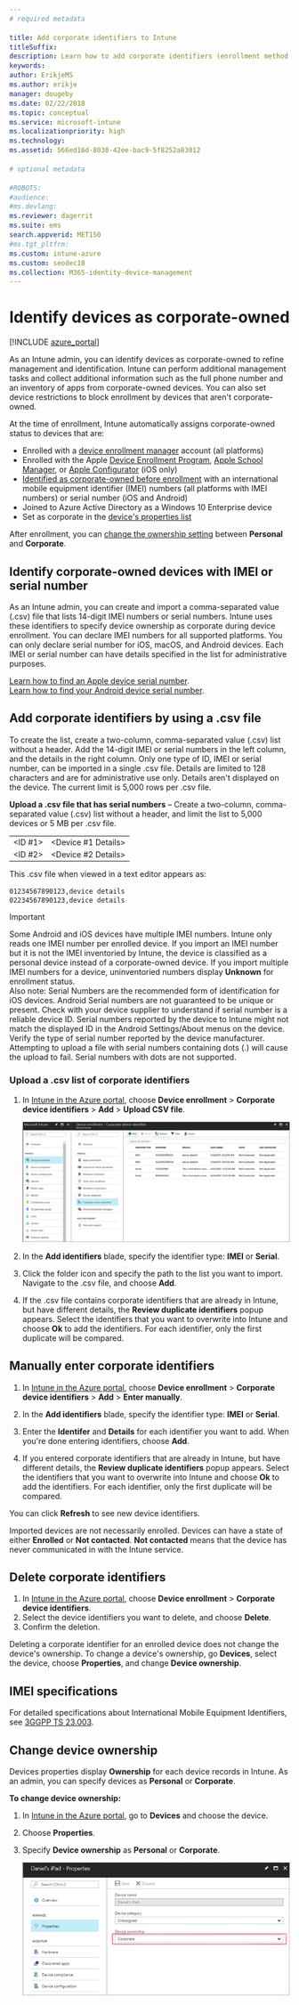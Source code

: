 ```yaml
---
# required metadata

title: Add corporate identifiers to Intune
titleSuffix: 
description: Learn how to add corporate identifiers (enrollment method, IMEI, and serial numbers) to Microsoft Intune.
keywords:
author: ErikjeMS
ms.author: erikje
manager: dougeby
ms.date: 02/22/2018
ms.topic: conceptual
ms.service: microsoft-intune
ms.localizationpriority: high
ms.technology:
ms.assetid: 566ed16d-8030-42ee-bac9-5f8252a83012

# optional metadata

#ROBOTS:
#audience:
#ms.devlang:
ms.reviewer: dagerrit
ms.suite: ems
search.appverid: MET150
#ms.tgt_pltfrm:
ms.custom: intune-azure
ms.custom: seodec18
ms.collection: M365-identity-device-management
---
```


# Identify devices as corporate-owned

[!INCLUDE [azure_portal](./includes/azure_portal.md)]

As an Intune admin, you can identify devices as corporate-owned to refine management and identification. Intune can perform additional management tasks and collect additional information such as the full phone number and an inventory of apps from corporate-owned devices. You can also set device restrictions to block enrollment by devices that aren't corporate-owned.

At the time of enrollment, Intune automatically assigns corporate-owned status to devices that are:

- Enrolled with a [device enrollment manager](device-enrollment-manager-enroll.md) account (all platforms)
- Enrolled with the Apple [Device Enrollment Program](device-enrollment-program-enroll-ios.md), [Apple School Manager](apple-school-manager-set-up-ios.md), or [Apple Configurator](apple-configurator-enroll-ios.md) (iOS only)
- [Identified as corporate-owned before enrollment](#identify-corporate-owned-devices-with-imei-or-serial-number) with an international mobile equipment identifier (IMEI) numbers (all platforms with IMEI numbers) or serial number (iOS and Android)
- Joined to Azure Active Directory as a Windows 10 Enterprise device
- Set as corporate in the [device's properties list](#change-device-ownership)

After enrollment, you can [change the ownership setting](#change-device-ownership) between **Personal** and **Corporate**.

## Identify corporate-owned devices with IMEI or serial number

As an Intune admin, you can create and import a comma-separated value (.csv) file that lists 14-digit IMEI numbers or serial numbers. Intune uses these identifiers to specify device ownership as corporate during device enrollment. You can declare IMEI numbers for all supported platforms. You can only declare serial number for iOS, macOS, and Android devices. Each IMEI or serial number can have details specified in the list for administrative purposes.

<!-- When you upload serial numbers for corporate-owned iOS devices, they must be paired with a corporate enrollment profile. Devices must then be enrolled using either Apple’s device enrollment program (DEP) or Apple Configurator to have them appear as corporate-owned. -->

[Learn how to find an Apple device serial number](https://support.apple.com/HT204308).<br>
[Learn how to find your Android device serial number](https://support.google.com/store/answer/3333000).

## Add corporate identifiers by using a .csv file
To create the list, create a two-column, comma-separated value (.csv) list without a header. Add the 14-digit IMEI or serial numbers in the left column, and the details in the right column. Only one type of ID, IMEI or serial number, can be imported in a single .csv file. Details are limited to 128 characters and are for administrative use only. Details aren't displayed on the device. The current limit is 5,000 rows per .csv file.

**Upload a .csv file that has serial numbers** – Create a two-column, comma-separated value (.csv) list without a header, and limit the list to 5,000 devices or 5 MB per .csv file.

|||
|-|-|
|&lt;ID #1&gt;|&lt;Device #1 Details&gt;|
|&lt;ID #2&gt;|&lt;Device #2 Details&gt;|

This .csv file when viewed in a text editor appears as:

```
01234567890123,device details
02234567890123,device details
```

> [!IMPORTANT]
> Some Android and iOS devices have multiple IMEI numbers. Intune only reads one IMEI number per enrolled device. If you import an IMEI number but it is not the IMEI inventoried by Intune, the device is classified as a personal device instead of a corporate-owned device. If you import multiple IMEI numbers for a device, uninventoried numbers display **Unknown** for enrollment status.<br>
>Also note:
>Serial Numbers are the recommended form of identification for iOS devices.
>Android Serial numbers are not guaranteed to be unique or present. Check with your device supplier to understand if serial number is a reliable device ID.
>Serial numbers reported by the device to Intune might not match the displayed ID in the Android Settings/About menus on the device. Verify the type of serial number reported by the device manufacturer.
>Attempting to upload a file with serial numbers containing dots (.) will cause the upload to fail. Serial numbers with dots are not supported.

### Upload a .csv list of corporate identifiers

1. In [Intune in the Azure portal](https://portal.azure.com), choose **Device enrollment** > **Corporate device identifiers** > **Add** > **Upload CSV file**.

   ![Corporate device identifier workspace with the Add button highlighted](./media/add-corp-id.png)

2. In the **Add identifiers** blade, specify the identifier type: **IMEI** or **Serial**.

3. Click the folder icon and specify the path to the list you want to import. Navigate to the .csv file, and choose **Add**. 

4. If the .csv file contains corporate identifiers that are already in Intune, but have different details, the **Review duplicate identifiers** popup appears. Select the identifiers that you want to overwrite into Intune and choose **Ok** to add the identifiers. For each identifier, only the first duplicate will be compared.

## Manually enter corporate identifiers

1. In [Intune in the Azure portal](https://portal.azure.com), choose **Device enrollment** > **Corporate device identifiers** > **Add** > **Enter manually**.

2. In the **Add identifiers** blade, specify the identifier type: **IMEI** or **Serial**.

3. Enter the **Identifer** and **Details** for each identifier you want to add. When you're done entering identifiers, choose **Add**.

5. If you entered corporate identifiers that are already in Intune, but have different details, the **Review duplicate identifiers** popup appears. Select the identifiers that you want to overwrite into Intune and choose **Ok** to add the identifiers. For each identifier, only the first duplicate will be compared.

You can click **Refresh** to see new device identifiers.

Imported devices are not necessarily enrolled. Devices can have a state of either **Enrolled** or **Not contacted**. **Not contacted** means that the device has never communicated in with the Intune service.

## Delete corporate identifiers

1. In [Intune in the Azure portal](https://portal.azure.com), choose **Device enrollment** > **Corporate device identifiers**.
2. Select the device identifiers you want to delete, and choose **Delete**.
3. Confirm the deletion.

Deleting a corporate identifier for an enrolled device does not change the device's ownership. To change a device's ownership, go **Devices**, select the device, choose **Properties**, and change **Device ownership**.

## IMEI specifications
For detailed specifications about International Mobile Equipment Identifiers, see [3GGPP TS 23.003](https://portal.3gpp.org/desktopmodules/Specifications/SpecificationDetails.aspx?specificationId=729).

## Change device ownership

Devices properties display **Ownership** for each device records in Intune. As an admin, you can specify devices as **Personal** or **Corporate**.

**To change device ownership:**
1. In [Intune in the Azure portal](https://portal.azure.com), go to **Devices** and choose the device.
2. Choose **Properties**.
3. Specify **Device ownership** as **Personal** or **Corporate**.

   ![Device properties showing Device category and Device ownership options](./media/device-properties.png)
